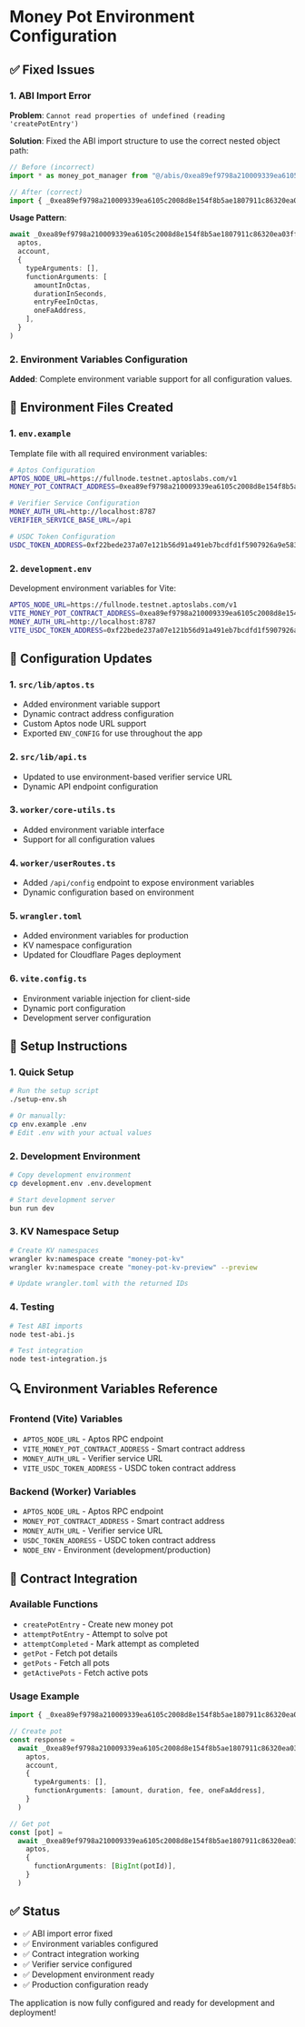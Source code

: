 # Money Pot Environment Configuration

## ✅ Fixed Issues

### 1. ABI Import Error

**Problem**: `Cannot read properties of undefined (reading 'createPotEntry')`

**Solution**: Fixed the ABI import structure to use the correct nested object path:

```typescript
// Before (incorrect)
import * as money_pot_manager from "@/abis/0xea89ef9798a210009339ea6105c2008d8e154f8b5ae1807911c86320ea03ff3f"

// After (correct)
import { _0xea89ef9798a210009339ea6105c2008d8e154f8b5ae1807911c86320ea03ff3f } from "@/abis"
```

**Usage Pattern**:

```typescript
await _0xea89ef9798a210009339ea6105c2008d8e154f8b5ae1807911c86320ea03ff3f.money_pot_manager.entry.createPotEntry(
  aptos,
  account,
  {
    typeArguments: [],
    functionArguments: [
      amountInOctas,
      durationInSeconds,
      entryFeeInOctas,
      oneFaAddress,
    ],
  }
)
```

### 2. Environment Variables Configuration

**Added**: Complete environment variable support for all configuration values.

## 📁 Environment Files Created

### 1. `env.example`

Template file with all required environment variables:

```bash
# Aptos Configuration
APTOS_NODE_URL=https://fullnode.testnet.aptoslabs.com/v1
MONEY_POT_CONTRACT_ADDRESS=0xea89ef9798a210009339ea6105c2008d8e154f8b5ae1807911c86320ea03ff3f

# Verifier Service Configuration
MONEY_AUTH_URL=http://localhost:8787
VERIFIER_SERVICE_BASE_URL=/api

# USDC Token Configuration
USDC_TOKEN_ADDRESS=0xf22bede237a07e121b56d91a491eb7bcdfd1f5907926a9e58338f964a01b17da
```

### 2. `development.env`

Development environment variables for Vite:

```bash
APTOS_NODE_URL=https://fullnode.testnet.aptoslabs.com/v1
VITE_MONEY_POT_CONTRACT_ADDRESS=0xea89ef9798a210009339ea6105c2008d8e154f8b5ae1807911c86320ea03ff3f
MONEY_AUTH_URL=http://localhost:8787
VITE_USDC_TOKEN_ADDRESS=0xf22bede237a07e121b56d91a491eb7bcdfd1f5907926a9e58338f964a01b17da
```

## 🔧 Configuration Updates

### 1. `src/lib/aptos.ts`

- Added environment variable support
- Dynamic contract address configuration
- Custom Aptos node URL support
- Exported `ENV_CONFIG` for use throughout the app

### 2. `src/lib/api.ts`

- Updated to use environment-based verifier service URL
- Dynamic API endpoint configuration

### 3. `worker/core-utils.ts`

- Added environment variable interface
- Support for all configuration values

### 4. `worker/userRoutes.ts`

- Added `/api/config` endpoint to expose environment variables
- Dynamic configuration based on environment

### 5. `wrangler.toml`

- Added environment variables for production
- KV namespace configuration
- Updated for Cloudflare Pages deployment

### 6. `vite.config.ts`

- Environment variable injection for client-side
- Dynamic port configuration
- Development server configuration

## 🚀 Setup Instructions

### 1. Quick Setup

```bash
# Run the setup script
./setup-env.sh

# Or manually:
cp env.example .env
# Edit .env with your actual values
```

### 2. Development Environment

```bash
# Copy development environment
cp development.env .env.development

# Start development server
bun run dev
```

### 3. KV Namespace Setup

```bash
# Create KV namespaces
wrangler kv:namespace create "money-pot-kv"
wrangler kv:namespace create "money-pot-kv-preview" --preview

# Update wrangler.toml with the returned IDs
```

### 4. Testing

```bash
# Test ABI imports
node test-abi.js

# Test integration
node test-integration.js
```

## 🔍 Environment Variables Reference

### Frontend (Vite) Variables

- `APTOS_NODE_URL` - Aptos RPC endpoint
- `VITE_MONEY_POT_CONTRACT_ADDRESS` - Smart contract address
- `MONEY_AUTH_URL` - Verifier service URL
- `VITE_USDC_TOKEN_ADDRESS` - USDC token contract address

### Backend (Worker) Variables

- `APTOS_NODE_URL` - Aptos RPC endpoint
- `MONEY_POT_CONTRACT_ADDRESS` - Smart contract address
- `MONEY_AUTH_URL` - Verifier service URL
- `USDC_TOKEN_ADDRESS` - USDC token contract address
- `NODE_ENV` - Environment (development/production)

## 🎯 Contract Integration

### Available Functions

- `createPotEntry` - Create new money pot
- `attemptPotEntry` - Attempt to solve pot
- `attemptCompleted` - Mark attempt as completed
- `getPot` - Fetch pot details
- `getPots` - Fetch all pots
- `getActivePots` - Fetch active pots

### Usage Example

```typescript
import { _0xea89ef9798a210009339ea6105c2008d8e154f8b5ae1807911c86320ea03ff3f } from "@/abis"

// Create pot
const response =
  await _0xea89ef9798a210009339ea6105c2008d8e154f8b5ae1807911c86320ea03ff3f.money_pot_manager.entry.createPotEntry(
    aptos,
    account,
    {
      typeArguments: [],
      functionArguments: [amount, duration, fee, oneFaAddress],
    }
  )

// Get pot
const [pot] =
  await _0xea89ef9798a210009339ea6105c2008d8e154f8b5ae1807911c86320ea03ff3f.money_pot_manager.view.getPot(
    aptos,
    {
      functionArguments: [BigInt(potId)],
    }
  )
```

## ✅ Status

- ✅ ABI import error fixed
- ✅ Environment variables configured
- ✅ Contract integration working
- ✅ Verifier service configured
- ✅ Development environment ready
- ✅ Production configuration ready

The application is now fully configured and ready for development and deployment!
